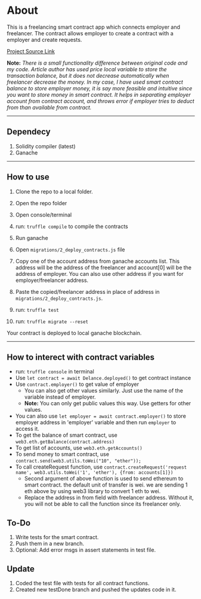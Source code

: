 # About

This is a freelancing smart contract app which connects employer and freelancer. The contract allows employer to create a contract with a employer and create requests.

[Project Source Link](https://bitnician.medium.com/solidity-smart-contract-tutorial-with-building-full-stack-dapp-part-1-introduction-65988e83b4a3)

**Note:** *There is a small functionality difference between original code and my code. Article author has used price local variable to store the transaction balance, but it does not decrease automatically when freelancer decrease the money. In my case, I have used smart contract balance to store employer money, it is say more feasible and intuitive since you want to store money in smart contract. It helps in separating employer account from contract account, and throws error if employer tries to deduct from than available from contract.*

---

## Dependecy

1. Solidity compiler (latest)
2. Ganache

---

## How to use

1. Clone the repo to a local folder.
2. Open the repo folder
3. Open console/terminal
4. run: `truffle compile` to compile the contracts
5. Run ganache
6. Open `migrations/2_deploy_contracts.js` file
7. Copy one of the account address from ganache accounts list. This address will be the address of the freelancer and account[0] will be the address of employer. You can also use other address if you want for employer/freelancer address.

8. Paste the copied/freelancer address in place of address in `migrations/2_deploy_contracts.js`.

9. run: `truffle test`
10. run: `truffle migrate --reset`

Your contract is deployed to local ganache blockchain.

---

## How to interect with contract variables

- run: `truffle console` in terminal
- Use `let contract = await Delance.deployed()` to get contract instance
- Use `contract.employer()` to get value of employer
  - You can also get other values similarly. Just use the name of the variable instead of employer.
  - **Note:** You can only get public values this way. Use getters for other values.
- You can also use `let employer = await contract.employer()` to store employer address in 'employer' variable and then run `employer` to access it.
- To get the balance of smart contract, use `web3.eth.getBalance(contract.address)`
- To get list of accounts, use `web3.eth.getAccounts()`
- To send money to smart contract, use `contract.send(web3.utils.toWei("10", "ether"));`
- To call createRequest function, use `contract.createRequest('request name', web3.utils.toWei('1', 'ether'), {from: accounts[1]})`
  - Second argument of above function is used to send ethereum to smart contract. the default unit of transfer is wei. we are sending 1 eth above by using web3 library to convert 1 eth to wei.
  - Replace the address in from field with freelancer address. Without it, you will not be able to call the function since its freelancer only.

## To-Do

1. Write tests for the smart contract.
2. Push them in a new branch.
3. Optional: Add error msgs in assert statements in test file.

## Update

1. Coded the test file with tests for all contract functions.
2. Created new testDone branch and pushed the updates code in it.